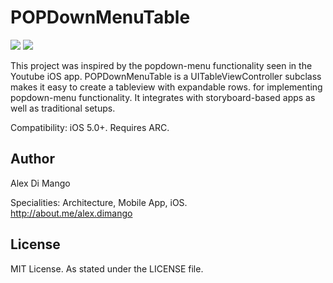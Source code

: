 # POPDownMenuTable 

[![](http://www.whardoo.com/images/popmenu-thumb.png)](http://www.whardoo.com/images/popmenu.png)
[![](http://www.whardoo.com/images/popmenuS-thumb.png)](http://www.whardoo.com/images/popmenuS.png)

This project was inspired by the popdown-menu functionality seen in the Youtube iOS app. POPDownMenuTable is a UITableViewController subclass makes it easy to create a tableview with expandable rows. for implementing popdown-menu functionality. It integrates with storyboard-based apps as well as traditional setups.


Compatibility: iOS 5.0+. Requires ARC.

## Author

Alex Di Mango

Specialities: Architecture, Mobile App, iOS.<br />
http://about.me/alex.dimango

## License

MIT License. As stated under the LICENSE file.

